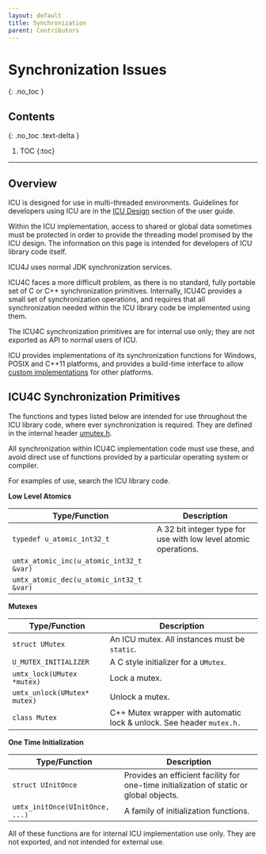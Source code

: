 ```yaml
---
layout: default
title: Synchronization
parent: Contributors
---
```

<!--
© 2020 and later: Unicode, Inc. and others.
License & terms of use: http://www.unicode.org/copyright.html
-->

# Synchronization Issues
{: .no_toc }

## Contents
{: .no_toc .text-delta }

1. TOC
{:toc}

---

## Overview

ICU is designed for use in multi-threaded environments. Guidelines for
developers using ICU are in the [ICU Design](../../design.md) section of the
user guide.

Within the ICU implementation, access to shared or global data sometimes must be
protected in order to provide the threading model promised by the ICU design.
The information on this page is intended for developers of ICU library code
itself.

ICU4J uses normal JDK synchronization services.

ICU4C faces a more difficult problem, as there is no standard, fully portable
set of C or C++ synchronization primitives. Internally, ICU4C provides a small
set of synchronization operations, and requires that all synchronization needed
within the ICU library code be implemented using them.

The ICU4C synchronization primitives are for internal use only; they are not
exported as API to normal users of ICU.

ICU provides implementations of its synchronization functions for Windows, POSIX
and C++11 platforms, and provides a build-time interface to allow [custom
implementations](custom.md) for other platforms.

## ICU4C Synchronization Primitives

The functions and types listed below are intended for use throughout the ICU
library code, where ever synchronization is required. They are defined in the
internal header
[umutex.h](https://github.com/unicode-org/icu/blob/main/icu4c/source/common/umutex.h).

All synchronization within ICU4C implementation code must use these, and avoid
direct use of functions provided by a particular operating system or compiler.

For examples of use, search the ICU library code.

**Low Level Atomics**

| Type/Function                            | Description                                                     |
|------------------------------------------|-----------------------------------------------------------------|
| `typedef u_atomic_int32_t`               | A 32 bit integer type for use with low level atomic operations. |
| `umtx_atomic_inc(u_atomic_int32_t &var)` |                                                                 |
| `umtx_atomic_dec(u_atomic_int32_t &var)` |                                                                 |

**Mutexes**

| Type/Function                | Description                                                           |
|------------------------------|-----------------------------------------------------------------------|
| `struct UMutex`              | An ICU mutex. All instances must be `static`.                         |
| `U_MUTEX_INITIALIZER`        | A C style initializer for a `UMutex`.                                 |
| `umtx_lock(UMutex *mutex)`   | Lock a mutex.                                                         |
| `umtx_unlock(UMutex* mutex)` | Unlock a mutex.                                                       |
| `class Mutex`                | C++ Mutex wrapper with automatic lock & unlock. See header `mutex.h.` |

**One Time Initialization**

| Type/Function                   | Description                                                                             |
|---------------------------------|-----------------------------------------------------------------------------------------|
| `struct UInitOnce`              | Provides an efficient facility for one-time initialization of static or global objects. |
| `umtx_initOnce(UInitOnce, ...)` | A family of initialization functions.                                                   |

All of these functions are for internal ICU implementation use only. They are
not exported, and not intended for external use.
